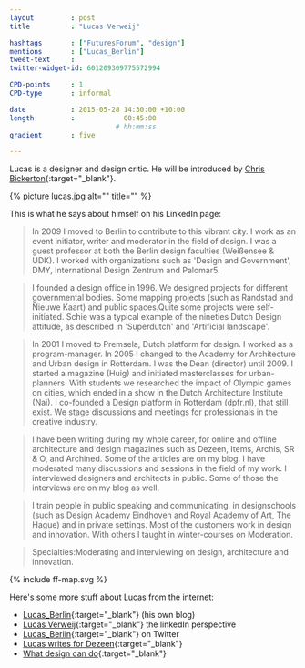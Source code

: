 ```yaml
---
layout         : post
title          : "Lucas Verweij"

hashtags       : ["FuturesForum", "design"]
mentions       : ["Lucas_Berlin"]
tweet-text     :
twitter-widget-id: 601209309775572994

CPD-points     : 1
CPD-type       : informal

date           : 2015-05-28 14:30:00 +10:00
length         :            00:45:00
                          # hh:mm:ss
gradient       : five

---
```


Lucas is a designer and design critic.  He will be introduced by [Chris Bickerton](http://twitter.com/TODO){:target="_blank"}.

{% picture lucas.jpg alt="" title="" %}

This is what he says about himself on his LinkedIn page:

>In 2009 I moved to Berlin to contribute to this vibrant city. I work as an event initiator, writer and moderator in the field of design. I was a guest professor at both the Berlin design faculties (Weißensee & UDK). I worked with organizations such as 'Design and Government', DMY, International Design Zentrum and Palomar5. 

>I founded a design office in 1996. We designed projects for different governmental bodies. Some mapping projects (such as Randstad and Nieuwe Kaart) and public spaces.Quite some projects were self-initiated. Schie was a typical example of the nineties Dutch Design attitude, as described in 'Superdutch' and 'Artificial landscape'. 

>In 2001 I moved to Premsela, Dutch platform for design. I worked as a program-manager. In 2005 I changed to the Academy for Architecture and Urban design in Rotterdam. I was the Dean (director) until 2009. I started a magazine (Huig) and initiated masterclasses for urban-planners. With students we researched the impact of Olympic games on cities, which ended in a show in the Dutch Architecture Institute (Nai). I co-founded a Design platform in Rotterdam (dpfr.nl), that still exist. We stage discussions and meetings for professionals in the creative industry. 

>I have been writing during my whole career, for online and offline architecture and design magazines such as Dezeen, Items, Archis, SR & O, and Archined. Some of the articles are on my blog. I have moderated many discussions and sessions in the field of my work. I interviewed designers and architects in public. Some of those the interviews are on my blog as well.

>I train people in public speaking and communicating, in designschools (such as Design Academy Eindhoven and Royal Academy of Art, The Hague) and in private settings. Most of the customers work in design and innovation. With others I taught in winter-courses on Moderation.

>Specialties:Moderating and Interviewing on design, architecture and innovation.

<div class="the-map flensing-deck">{% include ff-map.svg %}</div>

Here's some more stuff about Lucas from the internet:

* [Lucas_Berlin](http://lucas-berlin.blogspot.com.au/){:target="_blank"} (his own blog)
* [Lucas Verweij](https://de.linkedin.com/in/lucasverweij){:target="_blank"} the linkedIn perspective
* [Lucas_Berlin](https://twitter.com/lucas_berlin){:target="_blank"} on Twitter
* [Lucas writes for Dezeen](http://www.dezeen.com/tag/lucas-verweij/){:target="_blank"}
* [What design can do](http://www.whatdesigncando.com/2014/01/22/lucas-verweij-many-design-solutions-just-illustrations/){:target="_blank"}
